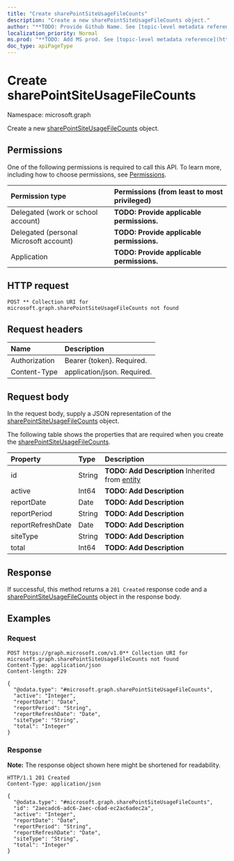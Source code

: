 ```yaml
---
title: "Create sharePointSiteUsageFileCounts"
description: "Create a new sharePointSiteUsageFileCounts object."
author: "**TODO: Provide Github Name. See [topic-level metadata reference](https://msgo.azurewebsites.net/add/document/guidelines/metadata.html#topic-level-metadata)**"
localization_priority: Normal
ms.prod: "**TODO: Add MS prod. See [topic-level metadata reference](https://msgo.azurewebsites.net/add/document/guidelines/metadata.html#topic-level-metadata)**"
doc_type: apiPageType
---
```


# Create sharePointSiteUsageFileCounts
Namespace: microsoft.graph



Create a new [sharePointSiteUsageFileCounts](../resources/sharepointsiteusagefilecounts.md) object.

## Permissions
One of the following permissions is required to call this API. To learn more, including how to choose permissions, see [Permissions](/graph/permissions-reference).

|Permission type|Permissions (from least to most privileged)|
|:---|:---|
|Delegated (work or school account)|**TODO: Provide applicable permissions.**|
|Delegated (personal Microsoft account)|**TODO: Provide applicable permissions.**|
|Application|**TODO: Provide applicable permissions.**|

## HTTP request

<!-- {
  "blockType": "ignored"
}
-->
``` http
POST ** Collection URI for microsoft.graph.sharePointSiteUsageFileCounts not found
```

## Request headers
|Name|Description|
|:---|:---|
|Authorization|Bearer {token}. Required.|
|Content-Type|application/json. Required.|

## Request body
In the request body, supply a JSON representation of the [sharePointSiteUsageFileCounts](../resources/sharepointsiteusagefilecounts.md) object.

The following table shows the properties that are required when you create the [sharePointSiteUsageFileCounts](../resources/sharepointsiteusagefilecounts.md).

|Property|Type|Description|
|:---|:---|:---|
|id|String|**TODO: Add Description** Inherited from [entity](../resources/entity.md)|
|active|Int64|**TODO: Add Description**|
|reportDate|Date|**TODO: Add Description**|
|reportPeriod|String|**TODO: Add Description**|
|reportRefreshDate|Date|**TODO: Add Description**|
|siteType|String|**TODO: Add Description**|
|total|Int64|**TODO: Add Description**|



## Response

If successful, this method returns a `201 Created` response code and a [sharePointSiteUsageFileCounts](../resources/sharepointsiteusagefilecounts.md) object in the response body.

## Examples

### Request
<!-- {
  "blockType": "request",
  "name": "create_sharepointsiteusagefilecounts_from_"
}
-->
``` http
POST https://graph.microsoft.com/v1.0** Collection URI for microsoft.graph.sharePointSiteUsageFileCounts not found
Content-Type: application/json
Content-length: 229

{
  "@odata.type": "#microsoft.graph.sharePointSiteUsageFileCounts",
  "active": "Integer",
  "reportDate": "Date",
  "reportPeriod": "String",
  "reportRefreshDate": "Date",
  "siteType": "String",
  "total": "Integer"
}
```


### Response
**Note:** The response object shown here might be shortened for readability.
<!-- {
  "blockType": "response",
  "truncated": true,
  "@odata.type": "microsoft.graph.sharePointSiteUsageFileCounts"
}
-->
``` http
HTTP/1.1 201 Created
Content-Type: application/json

{
  "@odata.type": "#microsoft.graph.sharePointSiteUsageFileCounts",
  "id": "2aecadc6-adc6-2aec-c6ad-ec2ac6adec2a",
  "active": "Integer",
  "reportDate": "Date",
  "reportPeriod": "String",
  "reportRefreshDate": "Date",
  "siteType": "String",
  "total": "Integer"
}
```

